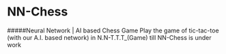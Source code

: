 # NN-Chess
#####Neural Network | AI based Chess Game
Play the game of tic-tac-toe (with our A.I. based network) in N.N-T.T.T_(Game) till NN-Chess is under work
